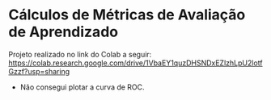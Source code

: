 # Cálculos de Métricas de Avaliação de Aprendizado
Projeto realizado no link do Colab a seguir: 
https://colab.research.google.com/drive/1VbaEY1quzDHSNDxEZlzhLpU2lotfGzzf?usp=sharing

* Não consegui plotar a curva de ROC.
